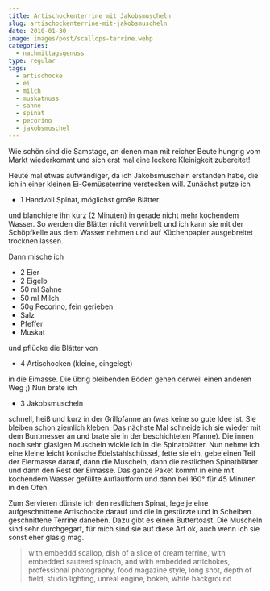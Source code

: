 ```yaml
---
title: Artischockenterrine mit Jakobsmuscheln
slug: artischockenterrine-mit-jakobsmuscheln
date: 2010-01-30
image: images/post/scallops-terrine.webp
categories: 
  - nachmittagsgenuss
type: regular
tags: 
  - artischocke
  - ei
  - milch
  - muskatnuss
  - sahne
  - spinat
  - pecorino
  - jakobsmuschel
---
```


Wie schön sind die Samstage, an denen man mit reicher Beute hungrig vom Markt wiederkommt und sich erst mal eine leckere Kleinigkeit zubereitet!

Heute mal etwas aufwändiger, da ich Jakobsmuscheln erstanden habe, die ich in einer kleinen Ei-Gemüseterrine verstecken will. Zunächst putze ich

* 1 Handvoll Spinat, möglichst große Blätter

und blanchiere ihn kurz (2 Minuten) in gerade nicht mehr kochendem Wasser. So werden die Blätter nicht verwirbelt und ich kann sie mit der Schöpfkelle aus dem Wasser nehmen und auf Küchenpapier ausgebreitet trocknen lassen.

Dann mische ich

* 2 Eier 
* 2 Eigelb 
* 50 ml Sahne 
* 50 ml Milch 
* 50g Pecorino, fein gerieben 
* Salz 
* Pfeffer 
* Muskat

und pflücke die Blätter von

* 4 Artischocken (kleine, eingelegt)

in die Eimasse. Die übrig bleibenden Böden gehen derweil einen anderen Weg ;) Nun brate ich

* 3 Jakobsmuscheln

schnell, heiß und kurz in der Grillpfanne an (was keine so gute Idee ist. Sie bleiben schon ziemlich kleben. Das nächste Mal schneide ich sie wieder mit dem Buntmesser an und brate sie in der beschichteten Pfanne). Die innen noch sehr glasigen Muscheln wickle ich in die Spinatblätter. Nun nehme ich eine kleine leicht konische Edelstahlschüssel, fette sie ein, gebe einen Teil der Eiermasse darauf, dann die Muscheln, dann die restlichen Spinatblätter und dann den Rest der Eimasse. Das ganze Paket kommt in eine mit kochendem Wasser gefüllte Auflaufform und dann bei 160° für 45 Minuten in den Ofen.

Zum Servieren dünste ich den restlichen Spinat, lege je eine aufgeschnittene Artischocke darauf und die in gestürzte und in Scheiben geschnittene Terrine daneben. Dazu gibt es einen Buttertoast. Die Muscheln sind sehr durchgegart, für mich sind sie auf diese Art ok, auch wenn ich sie sonst eher glasig mag.

> with embeddd scallop, dish of a slice of cream terrine, with embedded sauteed spinach, and with embedded artichokes, professional photography, food magazine style, long shot, depth of field, studio lighting, unreal engine, bokeh, white background